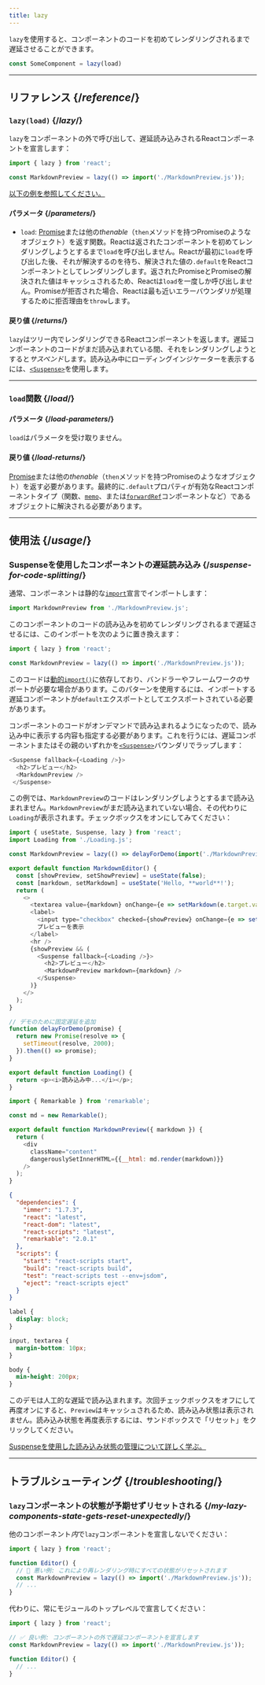 ```yaml
---
title: lazy
---
```


<Intro>

`lazy`を使用すると、コンポーネントのコードを初めてレンダリングされるまで遅延させることができます。

```js
const SomeComponent = lazy(load)
```

</Intro>

<InlineToc />

---

## リファレンス {/*reference*/}

### `lazy(load)` {/*lazy*/}

`lazy`をコンポーネントの外で呼び出して、遅延読み込みされるReactコンポーネントを宣言します：

```js
import { lazy } from 'react';

const MarkdownPreview = lazy(() => import('./MarkdownPreview.js'));
```

[以下の例を参照してください。](#usage)

#### パラメータ {/*parameters*/}

* `load`: [Promise](https://developer.mozilla.org/en-US/docs/Web/JavaScript/Reference/Global_Objects/Promise)または他の*thenable*（`then`メソッドを持つPromiseのようなオブジェクト）を返す関数。Reactは返されたコンポーネントを初めてレンダリングしようとするまで`load`を呼び出しません。Reactが最初に`load`を呼び出した後、それが解決するのを待ち、解決された値の`.default`をReactコンポーネントとしてレンダリングします。返されたPromiseとPromiseの解決された値はキャッシュされるため、Reactは`load`を一度しか呼び出しません。Promiseが拒否された場合、Reactは最も近いエラーバウンダリが処理するために拒否理由を`throw`します。

#### 戻り値 {/*returns*/}

`lazy`はツリー内でレンダリングできるReactコンポーネントを返します。遅延コンポーネントのコードがまだ読み込まれている間、それをレンダリングしようとすると*サスペンド*します。読み込み中にローディングインジケーターを表示するには、[`<Suspense>`](/reference/react/Suspense)を使用します。

---

### `load`関数 {/*load*/}

#### パラメータ {/*load-parameters*/}

`load`はパラメータを受け取りません。

#### 戻り値 {/*load-returns*/}

[Promise](https://developer.mozilla.org/en-US/docs/Web/JavaScript/Reference/Global_Objects/Promise)または他の*thenable*（`then`メソッドを持つPromiseのようなオブジェクト）を返す必要があります。最終的に`.default`プロパティが有効なReactコンポーネントタイプ（関数、[`memo`](/reference/react/memo)、または[`forwardRef`](/reference/react/forwardRef)コンポーネントなど）であるオブジェクトに解決される必要があります。

---

## 使用法 {/*usage*/}

### Suspenseを使用したコンポーネントの遅延読み込み {/*suspense-for-code-splitting*/}

通常、コンポーネントは静的な[`import`](https://developer.mozilla.org/en-US/docs/Web/JavaScript/Reference/Statements/import)宣言でインポートします：

```js
import MarkdownPreview from './MarkdownPreview.js';
```

このコンポーネントのコードの読み込みを初めてレンダリングされるまで遅延させるには、このインポートを次のように置き換えます：

```js
import { lazy } from 'react';

const MarkdownPreview = lazy(() => import('./MarkdownPreview.js'));
```

このコードは[動的`import()`](https://developer.mozilla.org/en-US/docs/Web/JavaScript/Reference/Operators/import)に依存しており、バンドラーやフレームワークのサポートが必要な場合があります。このパターンを使用するには、インポートする遅延コンポーネントが`default`エクスポートとしてエクスポートされている必要があります。

コンポーネントのコードがオンデマンドで読み込まれるようになったので、読み込み中に表示する内容も指定する必要があります。これを行うには、遅延コンポーネントまたはその親のいずれかを[`<Suspense>`](/reference/react/Suspense)バウンダリでラップします：

```js {1,4}
<Suspense fallback={<Loading />}>
  <h2>プレビュー</h2>
  <MarkdownPreview />
 </Suspense>
```

この例では、`MarkdownPreview`のコードはレンダリングしようとするまで読み込まれません。`MarkdownPreview`がまだ読み込まれていない場合、その代わりに`Loading`が表示されます。チェックボックスをオンにしてみてください：

<Sandpack>

```js src/App.js
import { useState, Suspense, lazy } from 'react';
import Loading from './Loading.js';

const MarkdownPreview = lazy(() => delayForDemo(import('./MarkdownPreview.js')));

export default function MarkdownEditor() {
  const [showPreview, setShowPreview] = useState(false);
  const [markdown, setMarkdown] = useState('Hello, **world**!');
  return (
    <>
      <textarea value={markdown} onChange={e => setMarkdown(e.target.value)} />
      <label>
        <input type="checkbox" checked={showPreview} onChange={e => setShowPreview(e.target.checked)} />
        プレビューを表示
      </label>
      <hr />
      {showPreview && (
        <Suspense fallback={<Loading />}>
          <h2>プレビュー</h2>
          <MarkdownPreview markdown={markdown} />
        </Suspense>
      )}
    </>
  );
}

// デモのために固定遅延を追加
function delayForDemo(promise) {
  return new Promise(resolve => {
    setTimeout(resolve, 2000);
  }).then(() => promise);
}
```

```js src/Loading.js
export default function Loading() {
  return <p><i>読み込み中...</i></p>;
}
```

```js src/MarkdownPreview.js
import { Remarkable } from 'remarkable';

const md = new Remarkable();

export default function MarkdownPreview({ markdown }) {
  return (
    <div
      className="content"
      dangerouslySetInnerHTML={{__html: md.render(markdown)}}
    />
  );
}
```

```json package.json hidden
{
  "dependencies": {
    "immer": "1.7.3",
    "react": "latest",
    "react-dom": "latest",
    "react-scripts": "latest",
    "remarkable": "2.0.1"
  },
  "scripts": {
    "start": "react-scripts start",
    "build": "react-scripts build",
    "test": "react-scripts test --env=jsdom",
    "eject": "react-scripts eject"
  }
}
```

```css
label {
  display: block;
}

input, textarea {
  margin-bottom: 10px;
}

body {
  min-height: 200px;
}
```

</Sandpack>

このデモは人工的な遅延で読み込まれます。次回チェックボックスをオフにして再度オンにすると、`Preview`はキャッシュされるため、読み込み状態は表示されません。読み込み状態を再度表示するには、サンドボックスで「リセット」をクリックしてください。

[Suspenseを使用した読み込み状態の管理について詳しく学ぶ。](/reference/react/Suspense)

---

## トラブルシューティング {/*troubleshooting*/}

### `lazy`コンポーネントの状態が予期せずリセットされる {/*my-lazy-components-state-gets-reset-unexpectedly*/}

他のコンポーネント*内*で`lazy`コンポーネントを宣言しないでください：

```js {4-5}
import { lazy } from 'react';

function Editor() {
  // 🔴 悪い例: これにより再レンダリング時にすべての状態がリセットされます
  const MarkdownPreview = lazy(() => import('./MarkdownPreview.js'));
  // ...
}
```

代わりに、常にモジュールのトップレベルで宣言してください：

```js {3-4}
import { lazy } from 'react';

// ✅ 良い例: コンポーネントの外で遅延コンポーネントを宣言します
const MarkdownPreview = lazy(() => import('./MarkdownPreview.js'));

function Editor() {
  // ...
}
```